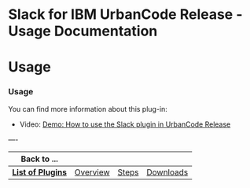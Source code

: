 
Slack for IBM UrbanCode Release - Usage Documentation
=====================================================

# Usage




### Usage




You can find more information about this plug-in:
* Video: [Demo: How to use the Slack plugin in 
UrbanCode Release](https://www.youtube.com/watch?v=KG4tvMIeAww)


—-




|Back to ...||||
| :---: | :---: | :---: | :---: |
|[**List of Plugins**](../../index.md)|[Overview](./overview.md)|[Steps](./steps.md)|[Downloads](./downloads.md)|
